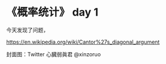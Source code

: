 # 《概率统计》 day 1

今天发现了问题，

https://en.wikipedia.org/wiki/Cantor%27s_diagonal_argument




封面图：Twitter 心臓弱眞君 @xinzoruo